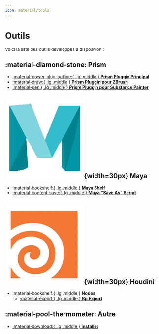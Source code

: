 ```yaml
---
icon: material/tools
---
```


# Outils

Voici la liste des outils développés à disposition :


## :material-diamond-stone: Prism


-   [:material-power-plug-outline:{ .lg .middle } **Prism Pluggin Principal**](./prism_main_pluggin)
-   [:material-draw:{ .lg .middle } **Prism Pluggin pour ZBrush**](./prism_zbrush_pluggin)
-   [:material-pen:{ .lg .middle } **Prism Pluggin pour Substance Painter**](./prism_substance_pluggin)


## ![Maya_icon](../assets/icons/maya.png){width=30px} Maya

-   [:material-bookshelf:{ .lg .middle } **Maya Shelf**](./maya_shelf)
-   [:material-content-save:{ .lg .middle } **Maya "Save As" Script**](./maya_saveas_script)

## ![Houdini_icon](../assets/icons/houdini.png){width=30px} Houdini
-  :material-bookshelf:{ .lg .middle } **Nodes**
    -  [:material-export:{ .lg .middle } **Bp Export**](./houdini_node_bp_export)

## :material-pool-thermometer: Autre

-   [:material-download:{ .lg .middle } **Installer**](./installer)
